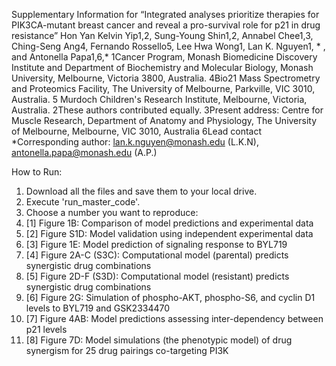Supplementary Information for
“Integrated analyses prioritize therapies for PIK3CA-mutant breast cancer and reveal a pro-survival role for p21 in drug resistance”
Hon Yan Kelvin Yip1,2, Sung-Young Shin1,2, Annabel Chee1,3, Ching-Seng Ang4, Fernando Rossello5, Lee Hwa Wong1, Lan K. Nguyen1, * , and Antonella Papa1,6,* 
1Cancer Program, Monash Biomedicine Discovery Institute and Department of Biochemistry and Molecular Biology, Monash University, Melbourne, Victoria 3800, Australia.
4Bio21 Mass Spectrometry and Proteomics Facility, The University of Melbourne, Parkville, VIC 3010, Australia.
5 Murdoch Children's Research Institute, Melbourne, Victoria, Australia.
2These authors contributed equally.
3Present address: Centre for Muscle Research, Department of Anatomy and Physiology, The University of Melbourne, Melbourne, VIC 3010, Australia
6Lead contact
*Corresponding author: lan.k.nguyen@monash.edu (L.K.N), antonella.papa@monash.edu (A.P.)

How to Run:
1) Download all the files and save them to your local drive.
2) Execute 'run_master_code'.
3) Choose a number you want to reproduce:
4) [1] Figure 1B: Comparison of model predictions and experimental data
5) [2] Figure S1D: Model validation using independent experimental data
6) [3] Figure 1E: Model prediction of signaling response to BYL719
7) [4] Figure 2A-C (S3C): Computational model (parental) predicts synergistic drug combinations
8) [5] Figure 2D-F (S3D): Computational model (resistant) predicts synergistic drug combinations
9) [6] Figure 2G: Simulation of phospho-AKT, phospho-S6, and cyclin D1 levels to BYL719 and GSK2334470
10) [7] Figure 4AB: Model predictions assessing inter-dependency between p21 levels
11) [8] Figure 7D: Model simulations (the phenotypic model) of drug synergism for 25 drug pairings co-targeting PI3K 



